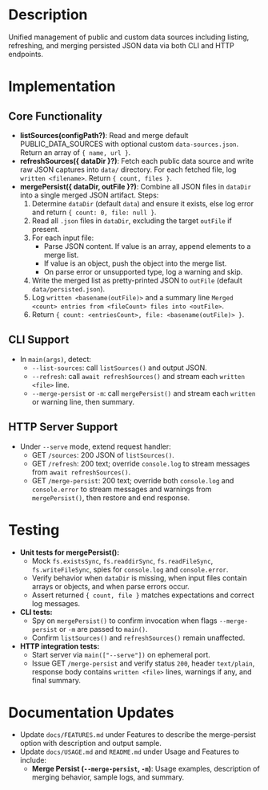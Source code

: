 # Description
Unified management of public and custom data sources including listing, refreshing, and merging persisted JSON data via both CLI and HTTP endpoints.

# Implementation

## Core Functionality
- **listSources(configPath?)**: Read and merge default PUBLIC_DATA_SOURCES with optional custom `data-sources.json`. Return an array of `{ name, url }`.
- **refreshSources({ dataDir }?)**: Fetch each public data source and write raw JSON captures into `data/` directory. For each fetched file, log `written <filename>`. Return `{ count, files }`.
- **mergePersist({ dataDir, outFile }?)**: Combine all JSON files in `dataDir` into a single merged JSON artifact. Steps:
  1. Determine `dataDir` (default `data`) and ensure it exists, else log error and return `{ count: 0, file: null }`.
  2. Read all `.json` files in `dataDir`, excluding the target `outFile` if present.
  3. For each input file:
     - Parse JSON content. If value is an array, append elements to a merge list.
     - If value is an object, push the object into the merge list.
     - On parse error or unsupported type, log a warning and skip.
  4. Write the merged list as pretty-printed JSON to `outFile` (default `data/persisted.json`).
  5. Log `written <basename(outFile)>` and a summary line `Merged <count> entries from <fileCount> files into <outFile>`.
  6. Return `{ count: <entriesCount>, file: <basename(outFile)> }`.

## CLI Support
- In `main(args)`, detect:
  - `--list-sources`: call `listSources()` and output JSON.
  - `--refresh`: call `await refreshSources()` and stream each `written <file>` line.
  - `--merge-persist` or `-m`: call `mergePersist()` and stream each `written` or warning line, then summary.

## HTTP Server Support
- Under `--serve` mode, extend request handler:
  - GET `/sources`: 200 JSON of `listSources()`.
  - GET `/refresh`: 200 text; override `console.log` to stream messages from `await refreshSources()`.
  - GET `/merge-persist`: 200 text; override both `console.log` and `console.error` to stream messages and warnings from `mergePersist()`, then restore and end response.

# Testing
- **Unit tests for mergePersist():**
  - Mock `fs.existsSync`, `fs.readdirSync`, `fs.readFileSync`, `fs.writeFileSync`, spies for `console.log` and `console.error`.
  - Verify behavior when `dataDir` is missing, when input files contain arrays or objects, and when parse errors occur.
  - Assert returned `{ count, file }` matches expectations and correct log messages.
- **CLI tests:**
  - Spy on `mergePersist()` to confirm invocation when flags `--merge-persist` or `-m` are passed to `main()`.
  - Confirm `listSources()` and `refreshSources()` remain unaffected.
- **HTTP integration tests:**
  - Start server via `main(["--serve"])` on ephemeral port.
  - Issue GET `/merge-persist` and verify status `200`, header `text/plain`, response body contains `written <file>` lines, warnings if any, and final summary.

# Documentation Updates
- Update `docs/FEATURES.md` under Features to describe the merge-persist option with description and output sample.
- Update `docs/USAGE.md` and `README.md` under Usage and Features to include:
  - **Merge Persist (`--merge-persist`, `-m`)**: Usage examples, description of merging behavior, sample logs, and summary.
